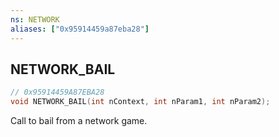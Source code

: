 ```yaml
---
ns: NETWORK
aliases: ["0x95914459a87eba28"]
---
```

## NETWORK_BAIL

```c
// 0x95914459A87EBA28
void NETWORK_BAIL(int nContext, int nParam1, int nParam2);
```

Call to bail from a network game.

